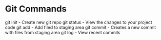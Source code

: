 # Git Commands

git init - Create new git repo
git status - View the changes to your project code
git add - Add filed to staging area
git commit - Creates a new commit with files from staging area
git log - View recent commits